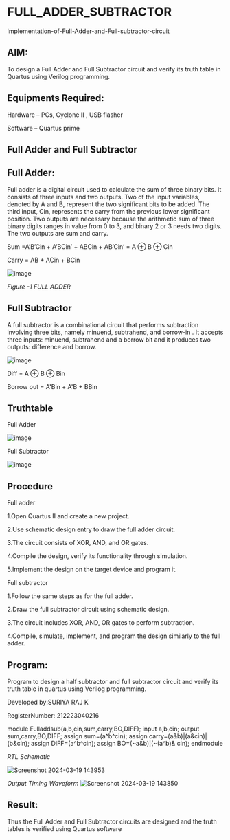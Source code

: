 # FULL_ADDER_SUBTRACTOR

Implementation-of-Full-Adder-and-Full-subtractor-circuit

## AIM:

To design a Full Adder and Full Subtractor circuit and verify its truth table in Quartus using Verilog programming.

## Equipments Required:

Hardware – PCs, Cyclone II , USB flasher

Software – Quartus prime

## Full Adder and Full Subtractor

## Full Adder:

Full adder is a digital circuit used to calculate the sum of three binary bits. It consists of three inputs and two outputs. Two of the input variables, denoted by A and B, represent the two significant bits to be added. The third input, Cin, represents the carry from the previous lower significant position. Two outputs are necessary because the arithmetic sum of three binary digits ranges in value from 0 to 3, and binary 2 or 3 needs two digits. The two outputs are sum and carry.

Sum =A’B’Cin + A’BCin’ + ABCin + AB’Cin’ = A ⊕ B ⊕ Cin 

Carry = AB + ACin + BCin

![image](https://github.com/naavaneetha/FULL_ADDER_SUBTRACTOR/assets/154305477/0f30ba51-5ffb-4198-845f-18e054f675e7)

*Figure -1 FULL ADDER*

## Full Subtractor

A full subtractor is a combinational circuit that performs subtraction involving three bits, namely minuend, subtrahend, and borrow-in . It accepts three inputs: minuend, subtrahend and a borrow bit and it produces two outputs: difference and borrow.

![image](https://github.com/naavaneetha/FULL_ADDER_SUBTRACTOR/assets/154305477/02b24f51-ab51-4304-9ad6-7b81ffc1ead5)

Diff = A ⊕ B ⊕ Bin 

Borrow out = A'Bin + A'B + BBin

## Truthtable


Full Adder

![image](https://github.com/AshwinKumar-Saveetha/FULL_ADDER_SUBTRACTOR/assets/155129814/e5e9b28c-8569-4f22-8d9a-f00f3791d592)


Full Subtractor

![image](https://github.com/AshwinKumar-Saveetha/FULL_ADDER_SUBTRACTOR/assets/155129814/a549746d-5b01-4493-af45-09d21f7b1b39)

## Procedure

Full adder

1.Open Quartus II and create a new project.

2.Use schematic design entry to draw the full adder circuit.

3.The circuit consists of XOR, AND, and OR gates.

4.Compile the design, verify its functionality through simulation.

5.Implement the design on the target device and program it.

Full subtractor

1.Follow the same steps as for the full adder.

2.Draw the full subtractor circuit using schematic design.

3.The circuit includes XOR, AND, OR gates to perform subtraction.

4.Compile, simulate, implement, and program the design similarly to the full adder.

## Program:

Program to design a half subtractor and full subtractor circuit and verify its truth table in quartus using Verilog programming.

Developed by:SURIYA RAJ K

RegisterNumber: 212223040216

module Fulladdsub(a,b,cin,sum,carry,BO,DIFF);
input a,b,cin;
output sum,carry,BO,DIFF;
assign sum=(a^b^cin);
assign carry=(a&b)|(a&cin)|(b&cin);
assign DIFF=(a^b^cin);
assign BO=(~a&b)|(~(a^b)& cin);
endmodule

*RTL Schematic*

![Screenshot 2024-03-19 143953](https://github.com/AshwinKumar-Saveetha/FULL_ADDER_SUBTRACTOR/assets/155129814/80d06b2e-6dbd-4f67-bf6b-d99f13b77d0c)

*Output Timing Waveform*
![Screenshot 2024-03-19 143850](https://github.com/AshwinKumar-Saveetha/FULL_ADDER_SUBTRACTOR/assets/155129814/0cc2e5bb-12b2-4593-a282-e444ee12875f)

## Result:

Thus the Full Adder and Full Subtractor circuits are designed and the truth tables is verified using Quartus software
